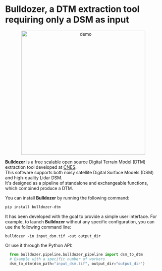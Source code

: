 # Bulldozer, a DTM extraction tool requiring only a DSM as input


<div align="center">
<img src="images/result_overview.gif" alt="demo" width="400"/>
</div>

**Bulldozer** is a free scalable open source Digital Terrain Model (DTM) extraction tool developed at [CNES](https://cnes.fr/fr/).  
This software supports both noisy satellite Digital Surface Models (DSM) and high-quality Lidar DSM.  
It's designed as a pipeline of standalone and exchangeable functions, which combined produce a DTM.

You can install **Bulldozer** by running the following command:
```sh
pip install bulldozer-dtm
```
It has been developed with the goal to provide a simple user interface. For example, to launch **Bulldozer** without any specific configuration, you can use the following command line:
```console
bulldozer -in input_dsm.tif -out output_dir
```
Or use it through the Python API:
 ```python
   from bulldozer.pipeline.bulldozer_pipeline import dsm_to_dtm
   # Example with a specific number of workers
   dsm_to_dtm(dsm_path="input_dsm.tif", output_dir="output_dir")
   ```

